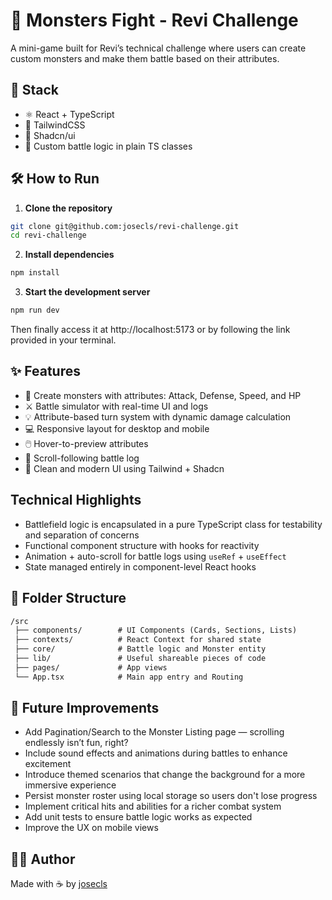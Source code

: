 # 🧟 Monsters Fight - Revi Challenge

A mini-game built for Revi’s technical challenge where users can create custom monsters and make them battle based on their attributes.

## 🚀 Stack

- ⚛️ React + TypeScript
- 🎨 TailwindCSS
- 🧩 Shadcn/ui
- 🧠 Custom battle logic in plain TS classes

## 🛠️ How to Run

1. **Clone the repository**

```bash
git clone git@github.com:josecls/revi-challenge.git
cd revi-challenge
```

2. **Install dependencies**

```bash
npm install
```

3. **Start the development server**

```bash
npm run dev
```

Then finally access it at http://localhost:5173 or by following the link provided in your terminal.

## ✨ Features

- 🧬 Create monsters with attributes: Attack, Defense, Speed, and HP
- ⚔️ Battle simulator with real-time UI and logs
- 💡 Attribute-based turn system with dynamic damage calculation
- 💻 Responsive layout for desktop and mobile
- 🖱️ Hover-to-preview attributes
- 📜 Scroll-following battle log
- 🧹 Clean and modern UI using Tailwind + Shadcn

## Technical Highlights

- Battlefield logic is encapsulated in a pure TypeScript class for testability and separation of concerns
- Functional component structure with hooks for reactivity
- Animation + auto-scroll for battle logs using `useRef` + `useEffect`
- State managed entirely in component-level React hooks

## 📁 Folder Structure

```txt
/src
 ├── components/        # UI Components (Cards, Sections, Lists)
 ├── contexts/          # React Context for shared state
 ├── core/              # Battle logic and Monster entity
 ├── lib/               # Useful shareable pieces of code
 ├── pages/             # App views
 └── App.tsx            # Main app entry and Routing
```

## 💭 Future Improvements

- Add Pagination/Search to the Monster Listing page — scrolling endlessly isn’t fun, right?
- Include sound effects and animations during battles to enhance excitement
- Introduce themed scenarios that change the background for a more immersive experience
- Persist monster roster using local storage so users don't lose progress
- Implement critical hits and abilities for a richer combat system
- Add unit tests to ensure battle logic works as expected
- Improve the UX on mobile views

## 🧑‍💻 Author

Made with ☕ by [josecls](https://github.com/josecls)
